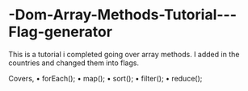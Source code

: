 # -Dom-Array-Methods-Tutorial---Flag-generator

This is a tutorial i completed going over array methods. I added in the countries and changed them into flags.

Covers, 
• forEach();
• map();
• sort();
• filter();
• reduce();
